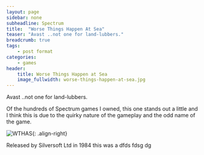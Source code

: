 ```yaml
---
layout: page
sidebar: none
subheadline: Spectrum
title:  "Worse Things Happen At Sea"
teaser: "Avast ..not one for land-lubbers."
breadcrumb: true
tags:
    - post format
categories:
    - games
header:
    title: Worse Things Happen at Sea
    image_fullwidth: worse-things-happen-at-sea.jpg
---
```



Avast ..not one for land-lubbers.

Of the hundreds of Spectrum games I owned, this one stands out a little and I think this is due to the quirky nature of the gameplay and the odd name of the game.

![WTHAS](/gameshots/wthas.gif){: .align-right} 

Released by Silversoft Ltd in 1984 this was a dfds fdsg dg